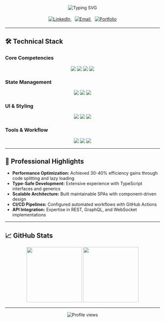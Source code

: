 <div align="center">
  <img src="https://readme-typing-svg.demolab.com?font=Fira+Code&weight=600&size=26&duration=2000&pause=500&color=22D3EE&center=true&vCenter=true&width=620&lines=Hi+there+%F0%9F%91%8B%2C+I'm+Sachin;Frontend+Developer+%7C+React.js+Specialist;TypeScript+%7C+Next.js" alt="Typing SVG" />
  
  <div style="margin: 20px 0;">
    <a href="https://linkedin.com/in/kushsachin" target="_blank">
      <img src="https://img.shields.io/badge/-LinkedIn-0077B5?style=for-the-badge&logo=linkedin&logoColor=white" alt="LinkedIn"/>
    </a>
    <a href="mailto:usachin017@gmail.com" target="_blank" style="margin: 0 10px;">
      <img src="https://img.shields.io/badge/-Email-D14836?style=for-the-badge&logo=gmail&logoColor=white" alt="Email"/>
    </a>
    <a href="https://sachindev.vercel.app/" target="_blank">
      <img src="https://img.shields.io/badge/-Portfolio-000000?style=for-the-badge&logo=vercel&logoColor=white" alt="Portfolio"/>
    </a>
  </div>
</div>

---

## 🛠️ Technical Stack

### **Core Competencies**
<div align="center">
  <img src="https://img.shields.io/badge/React-20232A?style=for-the-badge&logo=react&logoColor=61DAFB" />
  <img src="https://img.shields.io/badge/Next.js-000000?style=for-the-badge&logo=nextdotjs&logoColor=white" />
  <img src="https://img.shields.io/badge/TypeScript-3178C6?style=for-the-badge&logo=typescript&logoColor=white" />
  <img src="https://img.shields.io/badge/JavaScript-F7DF1E?style=for-the-badge&logo=javascript&logoColor=black" />
</div>

### **State Management**
<div align="center">
  <img src="https://img.shields.io/badge/Redux-764ABC?style=for-the-badge&logo=redux&logoColor=white" />
  <img src="https://img.shields.io/badge/React_Query-FF4154?style=for-the-badge&logo=reactquery&logoColor=white" />
  <img src="https://img.shields.io/badge/Zustand-764ABC?style=for-the-badge&logo=redux&logoColor=white" />
</div>

### **UI & Styling**
<div align="center">
  <img src="https://img.shields.io/badge/MUI-007FFF?style=for-the-badge&logo=mui&logoColor=white" />
  <img src="https://img.shields.io/badge/Tailwind_CSS-06B6D4?style=for-the-badge&logo=tailwindcss&logoColor=white" />
  <img src="https://img.shields.io/badge/Ant_Design-0170FE?style=for-the-badge&logo=antdesign&logoColor=white" />
</div>

### **Tools & Workflow**
<div align="center">
  <img src="https://img.shields.io/badge/Webpack-8DD6F9?style=for-the-badge&logo=webpack&logoColor=black" />
  <img src="https://img.shields.io/badge/ESLint-4B32C3?style=for-the-badge&logo=eslint&logoColor=white" />
  <img src="https://img.shields.io/badge/GitHub_Actions-2088FF?style=for-the-badge&logo=githubactions&logoColor=white" />
</div>

---

## 🚀 Professional Highlights

- **Performance Optimization:** Achieved 30-40% efficiency gains through code splitting and lazy loading
- **Type-Safe Development:** Extensive experience with TypeScript interfaces and generics
- **Scalable Architecture:** Built maintainable SPAs with component-driven design
- **CI/CD Pipelines:** Configured automated workflows with GitHub Actions
- **API Integration:** Expertise in REST, GraphQL, and WebSocket implementations

---

## 📈 GitHub Stats

<div align="center">
  <img height="180em" src="https://github-readme-stats.vercel.app/api?username=kushsachin&show_icons=true&theme=radical" />
  <img height="180em" src="https://github-readme-stats.vercel.app/api/top-langs/?username=kushsachin&layout=compact&theme=radical" />
</div>

---

<div align="center">
  <img src="https://komarev.com/ghpvc/?username=kushsachin&label=Profile+Views&color=blueviolet&style=flat" alt="Profile views" />
</div>
